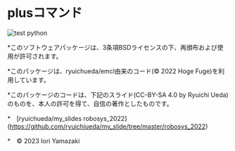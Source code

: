 # plusコマンド

![test](https://github.com/iori0430/robosys2023/actions/workflows/test.yml/badge.svg)
python

*このソフトウェアパッケージは、3条項BSDライセンスの下、再頒布および使用が許可されます。

*このパッケージは、ryuichueda/emcl由来のコード(© 2022 Hoge Fuge)を利用しています。

*このパッケージのコードは、下記のスライド(CC-BY-SA 4.0 by Ryuichi Ueda)のものを、本人の許可を得て、自信の著作としたものです。

   *　[ryuichueda/my_slides robosys_2022]　(https://github.com/ryuichiueda/my_slide/tree/master/robosys_2022)

*　© 2023 Iori Yamazaki
